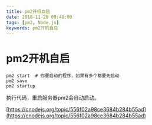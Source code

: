 ```yaml
---
title: pm2开机自启
date: 2018-11-20 09:40:00
tags: [pm2, Node.js]
keywords: pm2开机自启
---
```


# pm2开机自启

```
pm2 start  # 你要启动的程序，如果有多个都要先启动
pm2 save
pm2 startup
```
执行代码，重启服务器pm2会自动启动。
<!--more-->

[https://cnodejs.org/topic/556f02a98ce3684b284b55ad](https://cnodejs.org/topic/556f02a98ce3684b284b55ad) 